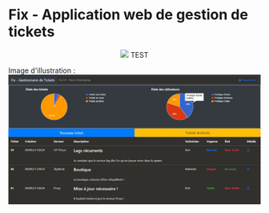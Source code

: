 # Fix - Application web de gestion de tickets

<div align="center">
  <img src="https://github.com/Nem-developing/Fix/blob/master/favicon.ico?raw=true" style="width: 50px;"></img>       
  TEST
</div>

Image d'illustration :
![Image d'illustration](https://github.com/Nem-developing/Fix/blob/master/photos/Fix-illustration.JPG?raw=true)
